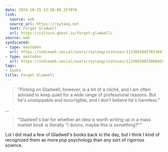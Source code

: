 ```yaml
---
date: 2024-10-25 13:50:00.257076
link:
  source: web
  source_url: https://roytang.net
  text: Forget Gladwell
  url: https://culture.ghost.io/forget-gladwell/
source: web
syndicated:
- type: mastodon
  url: https://indieweb.social/users/roytang/statuses/113368380276530431
- type: mastodon
  url: https://indieweb.social/users/roytang/statuses/113368380330604287
tags:
- books
title: Forget Gladwell
---
```


> "Picking on Gladwell, however, is a bit of a cliché, and I am often advised to keep quiet for a wide range of professional reasons. But he's unstoppable and incorrigible, and I don't believe he's harmless."

...

> "Gladwell's bar for whether an idea is worth writing up in a mass market book is literally "I dunno, maybe this is something?""

Lol I did read a few of Gladwell's books back in the day, but I think I kind of recognized them as more pop psychology than any sort of rigorous science.